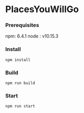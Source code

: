  # PlacesYouWillGo

### Prerequisites
npm: 6.4.1
node : v10.15.3

### Install
`npm install`

### Build
`npm run build`

### Start
`npm run start`
